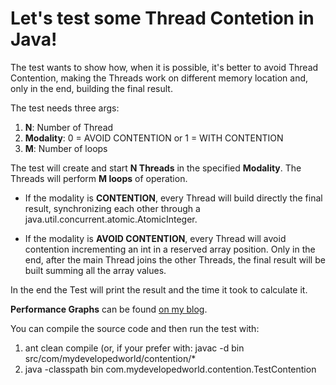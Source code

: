 Let's test some Thread Contetion in Java!
====================

The test wants to show how, when it is possible, it's better to avoid Thread Contention,
making the Threads work on different memory location and, only in the end, building the final result.
 
The test needs three args:

1. <b>N</b>: Number of Thread
2. <b>Modality</b>: 0 = AVOID CONTENTION or 1 = WITH CONTENTION
3. <b>M</b>: Number of loops
 
The test will create and start <b>N Threads</b> in the specified <b>Modality</b>.
The Threads will perform <b>M loops</b> of operation.

+ If the modality is <b>CONTENTION</b>, every Thread will build directly the final result, synchronizing each other
through a java.util.concurrent.atomic.AtomicInteger.

+ If the modality is <b>AVOID CONTENTION</b>, every Thread will avoid contention incrementing an int
in a reserved array position. Only in the end, after the main Thread joins the other Threads,
the final result will be built summing all the array values.

In the end the Test will print the result and the time it took to calculate it.

<b>Performance Graphs</b> can be found [on my blog](http://mydevelopedworld.wordpress.com).

You can compile the source code and then run the test with: 

1. ant clean compile (or, if your prefer with: javac -d bin src/com/mydevelopedworld/contention/*
2. java -classpath bin com.mydevelopedworld.contention.TestContention



